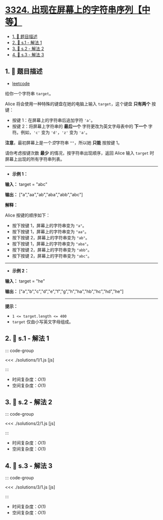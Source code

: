 # [3324. 出现在屏幕上的字符串序列【中等】](https://github.com/tnotesjs/TNotes.leetcode/tree/main/notes/3324.%20%E5%87%BA%E7%8E%B0%E5%9C%A8%E5%B1%8F%E5%B9%95%E4%B8%8A%E7%9A%84%E5%AD%97%E7%AC%A6%E4%B8%B2%E5%BA%8F%E5%88%97%E3%80%90%E4%B8%AD%E7%AD%89%E3%80%91)

<!-- region:toc -->

- [1. 📝 题目描述](#1--题目描述)
- [2. 🎯 s.1 - 解法 1](#2--s1---解法-1)
- [3. 🎯 s.2 - 解法 2](#3--s2---解法-2)
- [4. 🎯 s.3 - 解法 3](#4--s3---解法-3)

<!-- endregion:toc -->

## 1. 📝 题目描述

- [leetcode](https://leetcode.cn/problems/find-the-sequence-of-strings-appeared-on-the-screen/)

给你一个字符串 `target`。

Alice 将会使用一种特殊的键盘在她的电脑上输入 `target`，这个键盘 **只有两个** 按键：

- 按键 1：在屏幕上的字符串后追加字符 `'a'`。
- 按键 2：将屏幕上字符串的 **最后一个** 字符更改为英文字母表中的 **下一个** 字符。例如，`'c'` 变为 `'d'`，`'z'` 变为 `'a'`。

**注意**，最初屏幕上是一个*空*字符串 `""`，所以她 **只能** 按按键 1。

请你考虑按键次数 **最少** 的情况，按字符串出现顺序，返回 Alice 输入 `target` 时屏幕上出现的所有字符串列表。

---

- **示例 1：**

**输入：** target = "abc"

**输出：** ["a","aa","ab","aba","abb","abc"]

**解释：**

Alice 按键的顺序如下：

- 按下按键 1，屏幕上的字符串变为 `"a"`。
- 按下按键 1，屏幕上的字符串变为 `"aa"`。
- 按下按键 2，屏幕上的字符串变为 `"ab"`。
- 按下按键 1，屏幕上的字符串变为 `"aba"`。
- 按下按键 2，屏幕上的字符串变为 `"abb"`。
- 按下按键 2，屏幕上的字符串变为 `"abc"`。

---

- **示例 2：**

**输入：** target = "he"

**输出：** ["a","b","c","d","e","f","g","h","ha","hb","hc","hd","he"]

---

**提示：**

- `1 <= target.length <= 400`
- `target` 仅由小写英文字母组成。

## 2. 🎯 s.1 - 解法 1

::: code-group

<<< ./solutions/1/1.js [js]

:::

- 时间复杂度：$O(1)$
- 空间复杂度：$O(1)$

## 3. 🎯 s.2 - 解法 2

::: code-group

<<< ./solutions/2/1.js [js]

:::

- 时间复杂度：$O(1)$
- 空间复杂度：$O(1)$

## 4. 🎯 s.3 - 解法 3

::: code-group

<<< ./solutions/3/1.js [js]

:::

- 时间复杂度：$O(1)$
- 空间复杂度：$O(1)$
